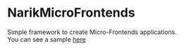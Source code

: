 # NarikMicroFrontends

Simple framework to create Micro-Frontends applications.   
You can see a sample [here](https://github.com/NarikMe/narik-micro-frontends-sample)

